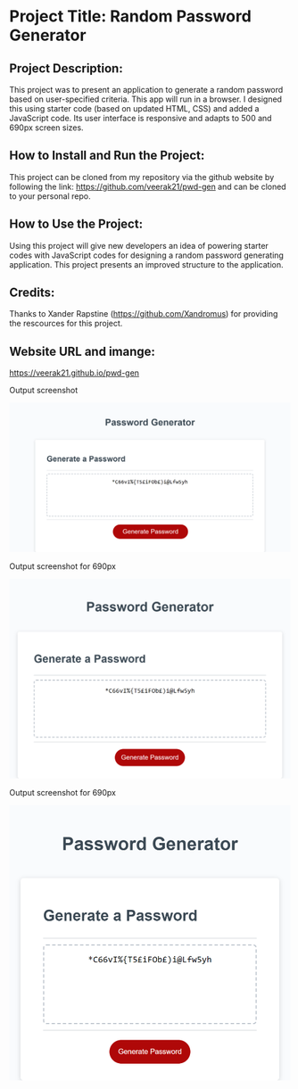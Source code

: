 # Project Title: Random Password Generator

## Project Description:
This project was to present an application to generate a random password based on user-specified criteria. This app will run in a browser. I designed this using starter code (based on updated HTML, CSS) and added a JavaScript code. Its user interface is responsive and adapts to 500 and 690px screen sizes. 

## How to Install and Run the Project:
This project can be cloned from my repository via the github website by following the link:
https://github.com/veerak21/pwd-gen and can be cloned to your personal repo.

## How to Use the Project:
Using this project will give new developers an idea of powering starter codes with JavaScript codes for designing a random password generating application. This project presents an improved structure to the application.

## Credits:
Thanks to Xander Rapstine (https://github.com/Xandromus) for providing the rescources for this project.

## Website URL and imange:

https://veerak21.github.io/pwd-gen

Output screenshot

![screenshot-of-applicaton](./assets/images/img1.png)


Output screenshot for 690px

![screenshot-of-applicaton](./assets/images/690px.png)


Output screenshot for 690px

![screenshot-of-applicaton](./assets/images/500px.png)

